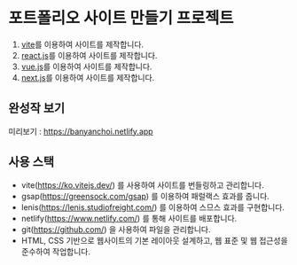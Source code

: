 # 포트폴리오 사이트 만들기 프로젝트

1. [vite](https://github.com/BANYANROOTS/portfolio2024-vite)를 이용하여 사이트를 제작합니다. 
2. [react.js](https://github.com/BANYANROOTS/portfolio2024-react)를 이용하여 사이트를 제작합니다. 
3. [vue.js](https://github.com/BANYANROOTS/portfolio2024-vue)를 이용하여 사이트를 제작합니다.
4. [next.js](https://github.com/BANYANROOTS/portfolio2024-next)를 이용하여 사이트를 제작합니다.

## 완성작 보기 
미리보기 : https://banyanchoi.netlify.app

## 사용 스택
- vite(https://ko.vitejs.dev/) 를 사용하여 사이트를 번들링하고 관리합니다.
- gsap(https://greensock.com/gsap) 를 이용하여 패럴랙스 효과를 줍니다.
- lenis(https://lenis.studiofreight.com/) 를 이용하여 스므스 효과를 구현합니다.
- netlify(https://www.netlify.com/) 를 통해 사이트를 배포합니다.
- git(https://github.com/) 을 사용하여 파일을 관리합니다.
- HTML, CSS 기반으로 웹사이트의 기본 레이아웃 설계하고, 웹 표준 및 웹 접근성을 준수하여 작업합니다.
